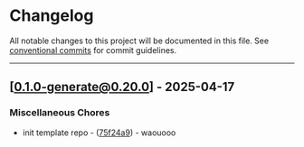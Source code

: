 # Changelog

All notable changes to this project will be documented in this file. See [conventional commits](https://www.conventionalcommits.org/) for commit guidelines.

---
## [0.1.0-generate@0.20.0] - 2025-04-17

### Miscellaneous Chores

- init template repo - ([75f24a9](https://github.com/waouooo/rust-template/commit/75f24a9e8466112f941718123e24a09f1014fc66)) - waouooo

<!-- generated by git-cliff -->
